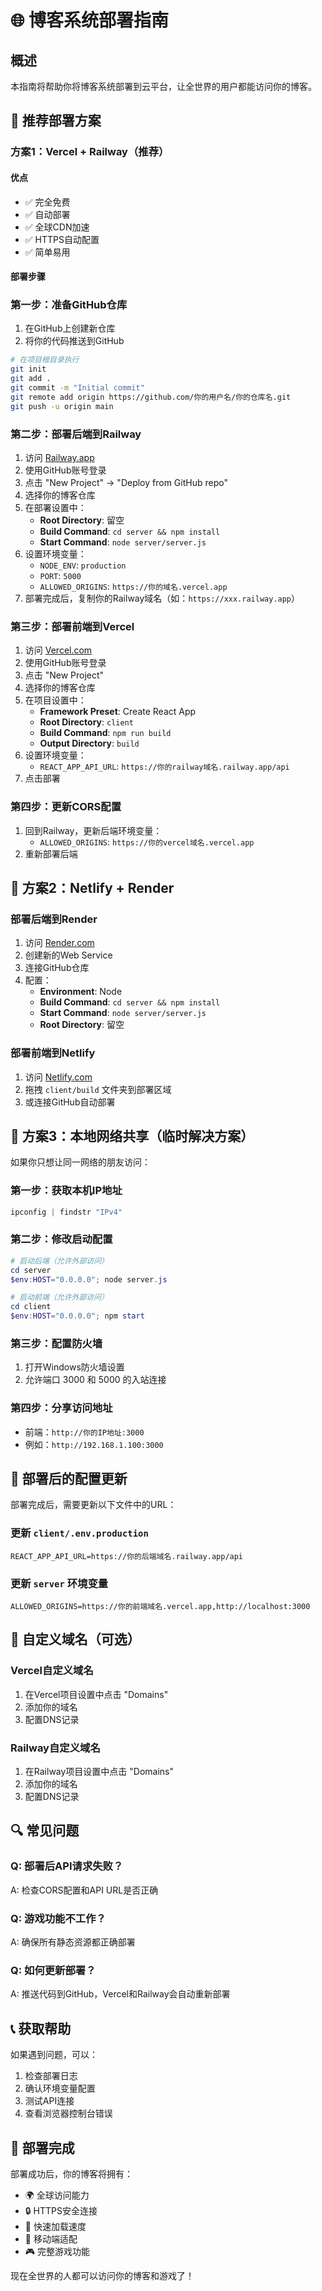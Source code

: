 # 🌐 博客系统部署指南

## 概述

本指南将帮助你将博客系统部署到云平台，让全世界的用户都能访问你的博客。

## 🎯 推荐部署方案

### 方案1：Vercel + Railway（推荐）

#### 优点
- ✅ 完全免费
- ✅ 自动部署
- ✅ 全球CDN加速
- ✅ HTTPS自动配置
- ✅ 简单易用

#### 部署步骤

### 第一步：准备GitHub仓库

1. 在GitHub上创建新仓库
2. 将你的代码推送到GitHub

```bash
# 在项目根目录执行
git init
git add .
git commit -m "Initial commit"
git remote add origin https://github.com/你的用户名/你的仓库名.git
git push -u origin main
```

### 第二步：部署后端到Railway

1. 访问 [Railway.app](https://railway.app)
2. 使用GitHub账号登录
3. 点击 "New Project" → "Deploy from GitHub repo"
4. 选择你的博客仓库
5. 在部署设置中：
   - **Root Directory**: 留空
   - **Build Command**: `cd server && npm install`
   - **Start Command**: `node server/server.js`
6. 设置环境变量：
   - `NODE_ENV`: `production`
   - `PORT`: `5000`
   - `ALLOWED_ORIGINS`: `https://你的域名.vercel.app`
7. 部署完成后，复制你的Railway域名（如：`https://xxx.railway.app`）

### 第三步：部署前端到Vercel

1. 访问 [Vercel.com](https://vercel.com)
2. 使用GitHub账号登录
3. 点击 "New Project"
4. 选择你的博客仓库
5. 在项目设置中：
   - **Framework Preset**: Create React App
   - **Root Directory**: `client`
   - **Build Command**: `npm run build`
   - **Output Directory**: `build`
6. 设置环境变量：
   - `REACT_APP_API_URL`: `https://你的railway域名.railway.app/api`
7. 点击部署

### 第四步：更新CORS配置

1. 回到Railway，更新后端环境变量：
   - `ALLOWED_ORIGINS`: `https://你的vercel域名.vercel.app`
2. 重新部署后端

## 🚀 方案2：Netlify + Render

### 部署后端到Render

1. 访问 [Render.com](https://render.com)
2. 创建新的Web Service
3. 连接GitHub仓库
4. 配置：
   - **Environment**: Node
   - **Build Command**: `cd server && npm install`
   - **Start Command**: `node server/server.js`
   - **Root Directory**: 留空

### 部署前端到Netlify

1. 访问 [Netlify.com](https://netlify.com)
2. 拖拽 `client/build` 文件夹到部署区域
3. 或连接GitHub自动部署

## 📱 方案3：本地网络共享（临时解决方案）

如果你只想让同一网络的朋友访问：

### 第一步：获取本机IP地址

```powershell
ipconfig | findstr "IPv4"
```

### 第二步：修改启动配置

```powershell
# 启动后端（允许外部访问）
cd server
$env:HOST="0.0.0.0"; node server.js

# 启动前端（允许外部访问）
cd client
$env:HOST="0.0.0.0"; npm start
```

### 第三步：配置防火墙

1. 打开Windows防火墙设置
2. 允许端口 3000 和 5000 的入站连接

### 第四步：分享访问地址

- 前端：`http://你的IP地址:3000`
- 例如：`http://192.168.1.100:3000`

## 🔧 部署后的配置更新

部署完成后，需要更新以下文件中的URL：

### 更新 `client/.env.production`
```
REACT_APP_API_URL=https://你的后端域名.railway.app/api
```

### 更新 `server` 环境变量
```
ALLOWED_ORIGINS=https://你的前端域名.vercel.app,http://localhost:3000
```

## 🎨 自定义域名（可选）

### Vercel自定义域名
1. 在Vercel项目设置中点击 "Domains"
2. 添加你的域名
3. 配置DNS记录

### Railway自定义域名
1. 在Railway项目设置中点击 "Domains"
2. 添加你的域名
3. 配置DNS记录

## 🔍 常见问题

### Q: 部署后API请求失败？
A: 检查CORS配置和API URL是否正确

### Q: 游戏功能不工作？
A: 确保所有静态资源都正确部署

### Q: 如何更新部署？
A: 推送代码到GitHub，Vercel和Railway会自动重新部署

## 📞 获取帮助

如果遇到问题，可以：
1. 检查部署日志
2. 确认环境变量配置
3. 测试API连接
4. 查看浏览器控制台错误

## 🎉 部署完成

部署成功后，你的博客将拥有：
- 🌍 全球访问能力
- 🔒 HTTPS安全连接
- 🚀 快速加载速度
- 📱 移动端适配
- 🎮 完整游戏功能

现在全世界的人都可以访问你的博客和游戏了！
